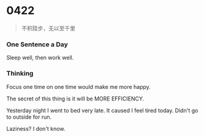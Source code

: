 # 0422
> 不积跬步，无以至千里

### One Sentence a Day

Sleep well, then work well.



### Thinking

Focus one time on one time would make me more happy.

The secret of this thing is it will be MORE EFFICIENCY.

Yesterday night I went to bed very late. It caused I feel tired today. Didn't go to outside for run.

Laziness? I don't know.
